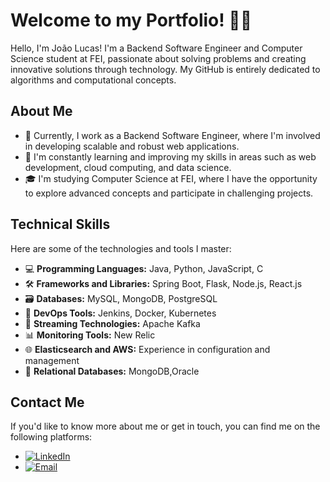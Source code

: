 # Welcome to my Portfolio! 👨‍💻

Hello, I'm João Lucas! I'm a Backend Software Engineer and Computer Science student at FEI, passionate about solving problems and creating innovative solutions through technology. My GitHub is entirely dedicated to algorithms and computational concepts.

## About Me

- 💼 Currently, I work as a Backend Software Engineer, where I'm involved in developing scalable and robust web applications.
- 🌱 I'm constantly learning and improving my skills in areas such as web development, cloud computing, and data science.
- 🎓 I'm studying Computer Science at FEI, where I have the opportunity to explore advanced concepts and participate in challenging projects.

## Technical Skills

Here are some of the technologies and tools I master:

- 💻 **Programming Languages:** Java, Python, JavaScript, C
- 🛠️ **Frameworks and Libraries:** Spring Boot, Flask, Node.js, React.js
- 🗃️ **Databases:** MySQL, MongoDB, PostgreSQL
- 🔧 **DevOps Tools:** Jenkins, Docker, Kubernetes
- 🚀 **Streaming Technologies:** Apache Kafka
- 📊 **Monitoring Tools:** New Relic
- 🌐 **Elasticsearch and AWS:** Experience in configuration and management
- 📁 **Relational Databases:** MongoDB,Oracle

## Contact Me

If you'd like to know more about me or get in touch, you can find me on the following platforms:

- [![LinkedIn](https://img.shields.io/badge/-LinkedIn-blue?style=flat-square&logo=linkedin&logoColor=white)](https://www.linkedin.com/in/jo%C3%A3o-lucas-sinedrio-a4175b205/)
- [![Email](https://img.shields.io/badge/-Email-red?style=flat-square&logo=gmail&logoColor=white)](mailto:sinedriojl@gmail.com)
